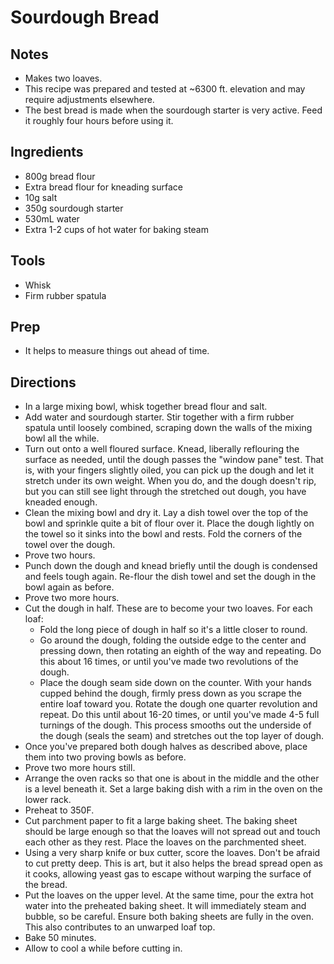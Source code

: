 # Sourdough Bread

## Notes
* Makes two loaves.
* This recipe was prepared and tested at ~6300 ft. elevation and may require
  adjustments elsewhere.
* The best bread is made when the sourdough starter is very active. Feed it
  roughly four hours before using it.

## Ingredients
* 800g bread flour
* Extra bread flour for kneading surface
* 10g salt
* 350g sourdough starter
* 530mL water
* Extra 1-2 cups of hot water for baking steam

## Tools
* Whisk
* Firm rubber spatula

## Prep
* It helps to measure things out ahead of time.

## Directions
* In a large mixing bowl, whisk together bread flour and salt.
* Add water and sourdough starter. Stir together with a firm rubber spatula until
  loosely combined, scraping down the walls of the mixing bowl all the while.
* Turn out onto a well floured surface. Knead, liberally reflouring the surface
  as needed, until the dough passes the "window pane" test. That is, with your
  fingers slightly oiled, you can pick up the dough and let it stretch under its
  own weight. When you do, and the dough doesn't rip, but you can still see light
  through the stretched out dough, you have kneaded enough.
* Clean the mixing bowl and dry it. Lay a dish towel over the top of the bowl and
  sprinkle quite a bit of flour over it. Place the dough lightly on the towel so
  it sinks into the bowl and rests. Fold the corners of the towel over the dough.
* Prove two hours.
* Punch down the dough and knead briefly until the dough is condensed and feels
  tough again. Re-flour the dish towel and set the dough in the bowl again as
  before.
* Prove two more hours.
* Cut the dough in half. These are to become your two loaves. For each loaf:
  * Fold the long piece of dough in half so it's a little closer to round.
  * Go around the dough, folding the outside edge to the center and pressing down,
    then rotating an eighth of the way and repeating. Do this about 16 times, or
    until you've made two revolutions of the dough.
  * Place the dough seam side down on the counter. With your hands cupped behind
    the dough, firmly press down as you scrape the entire loaf toward you. Rotate
    the dough one quarter revolution and repeat. Do this until about 16-20 times,
    or until you've made 4-5 full turnings of the dough. This process smooths out
    the underside of the dough (seals the seam) and stretches out the top layer
    of dough.
* Once you've prepared both dough halves as described above, place them into two
  proving bowls as before.
* Prove two more hours still.
* Arrange the oven racks so that one is about in the middle and the other is a
  level beneath it. Set a large baking dish with a rim in the oven on the lower
  rack.
* Preheat to 350F.
* Cut parchment paper to fit a large baking sheet. The baking sheet should be
  large enough so that the loaves will not spread out and touch each other as
  they rest. Place the loaves on the parchmented sheet.
* Using a very sharp knife or bux cutter, score the loaves. Don't be afraid to
  cut pretty deep. This is art, but it also helps the bread spread open as it
  cooks, allowing yeast gas to escape without warping the surface of the bread.
* Put the loaves on the upper level. At the same time, pour the extra hot water
  into the preheated baking sheet. It will immediately steam and bubble, so be
  careful. Ensure both baking sheets are fully in the oven. This also contributes
  to an unwarped loaf top.
* Bake 50 minutes.
* Allow to cool a while before cutting in.

